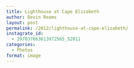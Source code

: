 ```yaml
---
title: Lighthouse at Cape Elizabeth
author: Devin Reams
layout: post
permalink: /2012/lighthouse-at-cape-elizabeth/
instagrate_id:
  - 297037663613972565_52011
categories:
  - Photos
format: image
---
```

<!-- This post is created by Instagrate to WordPress, a WordPress Plugin by polevaultweb.com - http://www.polevaultweb.com/plugins/instagrate-to-wordpress/ -->